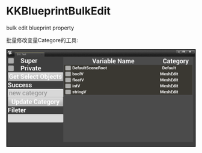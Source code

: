 # KKBlueprintBulkEdit
bulk edit blueprint property

批量修改变量Categore的工具:

![image-20230213152958941](README.assets/image-20230213152958941.png)
